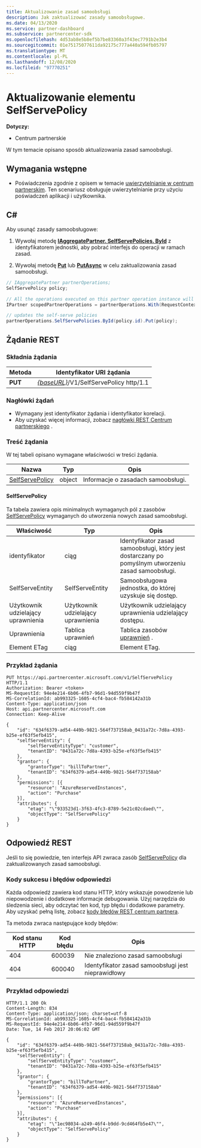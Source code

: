 ```yaml
---
title: Aktualizowanie zasad samoobsługi
description: Jak zaktualizować zasady samoobsługowe.
ms.date: 04/13/2020
ms.service: partner-dashboard
ms.subservice: partnercenter-sdk
ms.openlocfilehash: 4d53ab8e5b8ef5b7be83360a3f43ec7791b2e3b4
ms.sourcegitcommit: 01e75175077611da92175c777a440a594fb05797
ms.translationtype: MT
ms.contentlocale: pl-PL
ms.lasthandoff: 12/08/2020
ms.locfileid: "97770251"
---
```

# <a name="update-a-selfservepolicy"></a>Aktualizowanie elementu SelfServePolicy

**Dotyczy:**

- Centrum partnerskie

W tym temacie opisano sposób aktualizowania zasad samoobsługi.

## <a name="prerequisites"></a>Wymagania wstępne

- Poświadczenia zgodnie z opisem w temacie [uwierzytelnianie w centrum partnerskim](partner-center-authentication.md). Ten scenariusz obsługuje uwierzytelnianie przy użyciu poświadczeń aplikacji i użytkownika.

## <a name="c"></a>C\#

Aby usunąć zasady samoobsługowe:

1. Wywołaj metodę [**IAggregatePartner. SelfServePolicies. ById**](/dotnet/api/microsoft.store.partnercenter.iselfservepoliciescollection.byid) z identyfikatorem jednostki, aby pobrać interfejs do operacji w ramach zasad.

2. Wywołaj metodę [**Put**](/dotnet/api/microsoft.store.partnercenter.SelfServePolicies.put) lub [**PutAsync**](/dotnet/api/microsoft.store.partnercenter.SelfServePolicies.putasync) w celu zaktualizowania zasad samoobsługi.

``` csharp
// IAggregatePartner partnerOperations;
SelfServePolicy policy;

// All the operations executed on this partner operation instance will share the same correlation identifier but will differ in request identifier
IPartner scopedPartnerOperations = partnerOperations.With(RequestContextFactory.Instance.Create(Guid.NewGuid()));

// updates the self-serve policies
partnerOperations.SelfServePolicies.ById(policy.id).Put(policy);
```

## <a name="rest-request"></a>Żądanie REST

### <a name="request-syntax"></a>Składnia żądania

| Metoda   | Identyfikator URI żądania                                                       |
|----------|-------------------------------------------------------------------|
| **PUT** | [*{baseURL}*](partner-center-rest-urls.md)/V1/SelfServePolicy http/1.1 |

### <a name="request-headers"></a>Nagłówki żądań

- Wymagany jest identyfikator żądania i identyfikator korelacji.
- Aby uzyskać więcej informacji, zobacz [nagłówki REST Centrum partnerskiego](headers.md) .

### <a name="request-body"></a>Treść żądania

W tej tabeli opisano wymagane właściwości w treści żądania.

| Nazwa                              | Typ   | Opis                                 |
|------------------------------------------------------------------|--------|---------------------------------------------|
| [SelfServePolicy](self-serve-policy-resources.md#selfservepolicy)| object | Informacje o zasadach samoobsługi. |

#### <a name="selfservepolicy"></a>SelfServePolicy

Ta tabela zawiera opis minimalnych wymaganych pól z zasobów [SelfServePolicy](self-serve-policy-resources.md#selfservepolicy) wymaganych do utworzenia nowych zasad samoobsługi.

| Właściwość              | Typ             | Opis                                                                                            |
|-----------------------|------------------|--------------------------------------------------------------------------------------------------------|
| identyfikator                    | ciąg           | Identyfikator zasad samoobsługi, który jest dostarczany po pomyślnym utworzeniu zasad samoobsługi.     |
| SelfServeEntity       | SelfServeEntity  | Samoobsługowa jednostka, do której uzyskuje się dostęp.                                                     |
| Użytkownik udzielający uprawnienia               | Użytkownik udzielający uprawnienia          | Użytkownik udzielający uprawnienia udzielający dostępu.                                                                    |
| Uprawnienia           | Tablica uprawnień| Tablica zasobów [uprawnień](self-serve-policy-resources.md#permission) .                                                      |
| Element ETag                  | ciąg           | Element ETag.                                                                                               |


### <a name="request-example"></a>Przykład żądania

```http
PUT https://api.partnercenter.microsoft.com/v1/SelfServePolicy HTTP/1.1
Authorization: Bearer <token>
MS-RequestId: 94e4e214-6b06-4fb7-96d1-94d559f9b47f
MS-CorrelationId: ab993325-1605-4cf4-bac4-fb584142a31b
Content-Type: application/json
Host: api.partnercenter.microsoft.com
Connection: Keep-Alive

{
    "id": "634f6379-ad54-449b-9821-564f737158ab_0431a72c-7d8a-4393-b25e-ef63f5efb415",
    "selfServeEntity": {
        "selfServeEntityType": "customer",
        "tenantID": "0431a72c-7d8a-4393-b25e-ef63f5efb415"
    },
    "grantor": {
        "grantorType": "billToPartner",
        "tenantID": "634f6379-ad54-449b-9821-564f737158ab"
    },
    "permissions": [{
        "resource": "AzureReservedInstances",
        "action": "Purchase"
    }],
    "attributes": {
        "etag": "\"933523d1-3f63-4fc3-8789-5e21c02cdaed\"",
        "objectType": "SelfServePolicy"
    }
}
```

## <a name="rest-response"></a>Odpowiedź REST

Jeśli to się powiedzie, ten interfejs API zwraca zasób [SelfServePolicy](self-serve-policy-resources.md#selfservepolicy) dla zaktualizowanych zasad samoobsługi.

### <a name="response-success-and-error-codes"></a>Kody sukcesu i błędów odpowiedzi

Każda odpowiedź zawiera kod stanu HTTP, który wskazuje powodzenie lub niepowodzenie i dodatkowe informacje debugowania. Użyj narzędzia do śledzenia sieci, aby odczytać ten kod, typ błędu i dodatkowe parametry. Aby uzyskać pełną listę, zobacz [kody błędów REST centrum partnera](error-codes.md).

Ta metoda zwraca następujące kody błędów:

| Kod stanu HTTP     | Kod błędu   | Opis                                                                |
|----------------------|--------------|----------------------------------------------------------------------------|
| 404                  | 600039       | Nie znaleziono zasad samoobsługi                                            |
| 404                  | 600040       | Identyfikator zasad samoobsługi jest nieprawidłowy                                  |


### <a name="response-example"></a>Przykład odpowiedzi

```http
HTTP/1.1 200 Ok
Content-Length: 834
Content-Type: application/json; charset=utf-8
MS-CorrelationId: ab993325-1605-4cf4-bac4-fb584142a31b
MS-RequestId: 94e4e214-6b06-4fb7-96d1-94d559f9b47f
Date: Tue, 14 Feb 2017 20:06:02 GMT

{
    "id": "634f6379-ad54-449b-9821-564f737158ab_0431a72c-7d8a-4393-b25e-ef63f5efb415",
    "selfServeEntity": {
        "selfServeEntityType": "customer",
        "tenantID": "0431a72c-7d8a-4393-b25e-ef63f5efb415"
    },
    "grantor": {
        "grantorType": "billToPartner",
        "tenantID": "634f6379-ad54-449b-9821-564f737158ab"
    },
    "permissions": [{
        "resource": "AzureReservedInstances",
        "action": "Purchase"
    }],
    "attributes": {
        "etag": "\"1ec98034-a249-46f4-b9dd-9cd464fb5e47\"",
        "objectType": "SelfServePolicy"
    }
}
```

